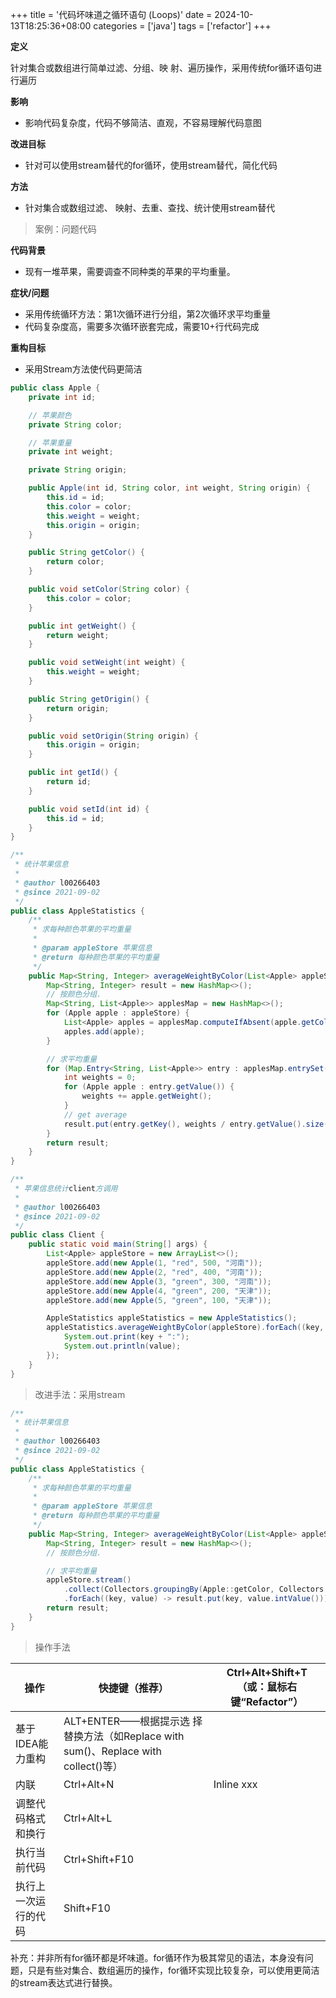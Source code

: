 +++
title = '代码坏味道之循环语句 (Loops)'
date = 2024-10-13T18:25:36+08:00
categories = ['java']
tags = ['refactor']
+++

**定义**

针对集合或数组进行简单过滤、分组、映 射、遍历操作，采用传统for循环语句进行遍历

**影响**

- 影响代码复杂度，代码不够简洁、直观，不容易理解代码意图

**改进目标**

- 针对可以使用stream替代的for循环，使用stream替代，简化代码

**方法**

- 针对集合或数组过滤、 映射、去重、查找、统计使用stream替代

> 案例：问题代码

**代码背景**

- 现有一堆苹果，需要调查不同种类的苹果的平均重量。

**症状/问题**

- 采用传统循环方法：第1次循环进行分组，第2次循环求平均重量
- 代码复杂度高，需要多次循环嵌套完成，需要10+行代码完成

**重构目标**

- 采用Stream方法使代码更简洁

```java
public class Apple {
    private int id;

    // 苹果颜色
    private String color;

    // 苹果重量
    private int weight;

    private String origin;

    public Apple(int id, String color, int weight, String origin) {
        this.id = id;
        this.color = color;
        this.weight = weight;
        this.origin = origin;
    }

    public String getColor() {
        return color;
    }

    public void setColor(String color) {
        this.color = color;
    }

    public int getWeight() {
        return weight;
    }

    public void setWeight(int weight) {
        this.weight = weight;
    }

    public String getOrigin() {
        return origin;
    }

    public void setOrigin(String origin) {
        this.origin = origin;
    }

    public int getId() {
        return id;
    }

    public void setId(int id) {
        this.id = id;
    }
}
```

```java
/**
 * 统计苹果信息
 *
 * @author l00266403
 * @since 2021-09-02
 */
public class AppleStatistics {
    /**
     * 求每种颜色苹果的平均重量
     * 
     * @param appleStore 苹果信息
     * @return 每种颜色苹果的平均重量
     */
    public Map<String, Integer> averageWeightByColor(List<Apple> appleStore) {
        Map<String, Integer> result = new HashMap<>();
        // 按颜色分组.
        Map<String, List<Apple>> applesMap = new HashMap<>();
        for (Apple apple : appleStore) {
            List<Apple> apples = applesMap.computeIfAbsent(apple.getColor(), key -> new ArrayList<>());
            apples.add(apple);
        }

        // 求平均重量
        for (Map.Entry<String, List<Apple>> entry : applesMap.entrySet()) {
            int weights = 0;
            for (Apple apple : entry.getValue()) {
                weights += apple.getWeight();
            }
            // get average
            result.put(entry.getKey(), weights / entry.getValue().size());
        }
        return result;
    }
}
```

```java
/**
 * 苹果信息统计client方调用
 *
 * @author l00266403
 * @since 2021-09-02
 */
public class Client {
    public static void main(String[] args) {
        List<Apple> appleStore = new ArrayList<>();
        appleStore.add(new Apple(1, "red", 500, "河南"));
        appleStore.add(new Apple(2, "red", 400, "河南"));
        appleStore.add(new Apple(3, "green", 300, "河南"));
        appleStore.add(new Apple(4, "green", 200, "天津"));
        appleStore.add(new Apple(5, "green", 100, "天津"));

        AppleStatistics appleStatistics = new AppleStatistics();
        appleStatistics.averageWeightByColor(appleStore).forEach((key, value) -> {
            System.out.print(key + ":");
            System.out.println(value);
        });
    }
}
```

> 改进手法：采用stream

```java
/**
 * 统计苹果信息
 *
 * @author l00266403
 * @since 2021-09-02
 */
public class AppleStatistics {
    /**
     * 求每种颜色苹果的平均重量
     *
     * @param appleStore 苹果信息
     * @return 每种颜色苹果的平均重量
     */
    public Map<String, Integer> averageWeightByColor(List<Apple> appleStore) {
        Map<String, Integer> result = new HashMap<>();
        // 按颜色分组.

        // 求平均重量
        appleStore.stream()
            .collect(Collectors.groupingBy(Apple::getColor, Collectors.averagingInt(Apple::getWeight)))
            .forEach((key, value) -> result.put(key, value.intValue()));
        return result;
    }
}
```

> 操作手法

| 操作                 | 快捷键（推荐）                                               | Ctrl+Alt+Shift+T（或：鼠标右键“Refactor”） |
| -------------------- | ------------------------------------------------------------ | ------------------------------------------ |
| 基于IDEA能力重构     | ALT+ENTER——根据提示选 择替换方法（如Replace with sum()、Replace with collect()等） |                                            |
| 内联                 | Ctrl+Alt+N                                                   | Inline xxx                                 |
| 调整代码格式和换行   | Ctrl+Alt+L                                                   |                                            |
| 执行当前代码         | Ctrl+Shift+F10                                               |                                            |
| 执行上一次运行的代码 | Shift+F10                                                    |                                            |

补充：并非所有for循环都是坏味道。for循环作为极其常见的语法，本身没有问题，只是有些对集合、数组遍历的操作，for循环实现比较复杂，可以使用更简洁的stream表达式进行替换。
